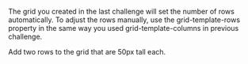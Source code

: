 The grid you created in the last challenge will set the number of rows automatically. To adjust the rows manually, use the grid-template-rows property in the same way you used grid-template-columns in previous challenge.


Add two rows to the grid that are 50px tall each.
